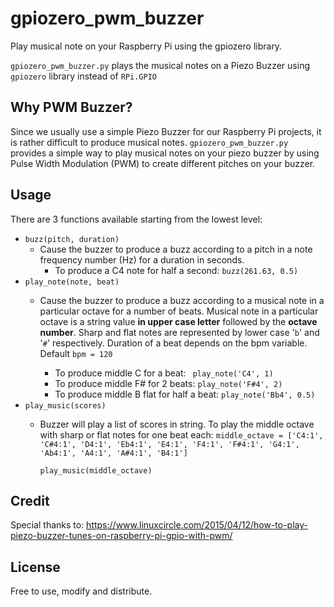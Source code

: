 # gpiozero_pwm_buzzer
Play musical note on your Raspberry Pi using the gpiozero library.

```gpiozero_pwm_buzzer.py``` plays the musical notes on a Piezo Buzzer using ```gpiozero``` library instead of ```RPi.GPIO```

## Why PWM Buzzer?
Since we usually use a simple Piezo Buzzer for our Raspberry Pi projects, it is rather difficult to produce musical notes. 
```gpiozero_pwm_buzzer.py``` provides a simple way to play musical notes on your piezo buzzer by using Pulse Width Modulation (PWM)
to create different pitches on your buzzer.

##  Usage
There are 3 functions available starting from the lowest level:
* ```buzz(pitch, duration)```
  * Cause the buzzer to produce a buzz according to a pitch in a note frequency number (Hz)
    for a duration in seconds.
       * To produce a C4 note for half a second:
         ```buzz(261.63, 0.5)```
* ```play_note(note, beat)```
  * Cause the buzzer to produce a buzz according to a musical note in a particular
    octave for a number of beats.
    Musical note in  a particular octave is a string value **in upper case letter** followed
    by the **octave number**.
    Sharp and flat notes are represented by lower case '```b```' and '```#```' respectively.
    Duration of a beat depends on the bpm variable. Default ```bpm = 120```
    
      * To produce middle C for a beat:
        ``` play_note('C4', 1)```
      * To produce middle F# for 2 beats:
        ```play_note('F#4', 2)```
      * To produce middle B flat for half a beat:
        ```play_note('Bb4', 0.5)```
* ```play_music(scores)```
  * Buzzer will play a list of scores in string.
    To play the middle octave with sharp or flat notes for one beat each:
    ```middle_octave = ['C4:1', 'C#4:1', 'D4:1', 'Eb4:1', 'E4:1', 'F4:1', 'F#4:1', 'G4:1', 'Ab4:1', 'A4:1', 'A#4:1', 'B4:1']```
    
    ```play_music(middle_octave)```

## Credit
Special thanks to:
https://www.linuxcircle.com/2015/04/12/how-to-play-piezo-buzzer-tunes-on-raspberry-pi-gpio-with-pwm/

## License
Free to use, modify and distribute.
